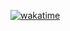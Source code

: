 [![wakatime](https://wakatime.com/badge/github/beanbeanjuice/KohuCafe.svg?style=for-the-badge)](https://wakatime.com/badge/github/beanbeanjuice/KohuCafe)